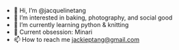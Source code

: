 - 👋 Hi, I’m @jacquelinetang
- 👀 I’m interested in baking, photography, and social good 
- 🌱 I’m currently learning python & knitting
- 💞️ Current obsession: Minari 
- 📫 How to reach me jackieptang@gmail.com

<!---
jacquelinetang/jacquelinetang is a ✨ special ✨ repository because its `README.md` (this file) appears on your GitHub profile.
You can click the Preview link to take a look at your changes.
--->
